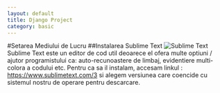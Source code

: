 ```yaml
---
layout: default
title: Django Project
category: basic
---
```


#Setarea Mediului de Lucru
##Instalarea Sublime Text
![Sublime Text](https://upload.wikimedia.org/wikipedia/en/4/4c/Sublime_Text_Logo.png)
Sublime Text este un editor de cod util deoarece el ofera multe optiuni / ajutor programistului ca: auto-recunoastere de limbaj, evidentiere multi-colora a codului etc.
Pentru ca sa il instalam, accesam linkul : https://www.sublimetext.com/3 si alegem versiunea care coencide cu sistemul nostru de operare pentru descarcare.


